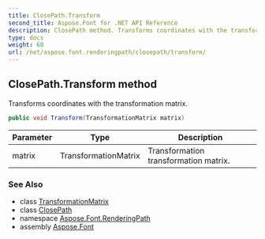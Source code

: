 ```yaml
---
title: ClosePath.Transform
second_title: Aspose.Font for .NET API Reference
description: ClosePath method. Transforms coordinates with the transformation matrix
type: docs
weight: 60
url: /net/aspose.font.renderingpath/closepath/transform/
---
```

## ClosePath.Transform method

Transforms coordinates with the transformation matrix.

```csharp
public void Transform(TransformationMatrix matrix)
```

| Parameter | Type | Description |
| --- | --- | --- |
| matrix | TransformationMatrix | Transformation transformation matrix. |

### See Also

* class [TransformationMatrix](../../../aspose.font/transformationmatrix/)
* class [ClosePath](../)
* namespace [Aspose.Font.RenderingPath](../../../aspose.font.renderingpath/)
* assembly [Aspose.Font](../../../)


